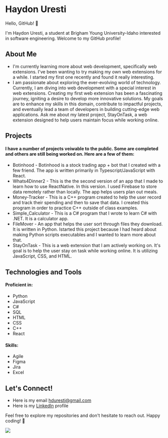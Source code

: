 # Haydon Uresti

Hello, GitHub! 👋

I'm Haydon Uresti, a student at Brigham Young University-Idaho interested in software engineering. Welcome to my GitHub profile!

## About Me

- I'm currently learning more about web development, specifically web extensions. I've been wanting to try making my own web extensions for a while. I started my first one recently and found it really interesting. 
- I am passionate about exploring the ever-evolving world of technology. Currently, I am diving into web development with a special interest in web extensions. Creating my first web extension has been a fascinating journey, igniting a desire to develop more innovative solutions. My goals are to enhance my skills in this domain, contribute to impactful projects, and eventually lead a team of developers in building cutting-edge web applications. Ask me about my latest project, StayOnTask, a web extension designed to help users maintain focus while working online.

## Projects
#### I have a number of projects veiwable to the public. Some are completed and others are still being worked on. Here are a few of them:
- Botinhood - Botinhood is a stock trading app + bot that I created with a few friend. The app is written primarily in Typescript/JavaScript with React.
- Whats4Dinner2 - This is the the second version of an app that I made to learn how to use ReactNative. In this version. I used Firebase to store data remotely rather than locally. The app helps users plan out meals. 
- Money-Tracker - This is a C++ program created to help the user record and track their spending and then to save that data. I created this program in order to practice C++ outside of class examples.
- Simple_Calculator - This is a C# program that I wrote to learn C# with .NET. It is a calculator app.
- FileMover - An app that helps the user sort through files they download. It is written in Python. Istarted this project because I had heard about making Python scripts executables and I wanted to learn more about that. 
- StayOnTask - This is a web extension that I am actively working on. It's goal is to help the user stay on task while working online. It is utilizing JavaScript, CSS, and HTML.



## Technologies and Tools

#### Proficient in: <List of Programming Languages or Technologies>
- Python
- JavaScript
- C#
- SQL
- HTML
- CSS
- C++
- React
#### Skills: <Any Other Skills or Tools You Want to Highlight>
- Agile
- Figma
- Jira
- Excel




## Let's Connect!

- Here is my email hduresti@gmail.com
- Here is my [LinkedIn](https://www.linkedin.com/in/haydon-uresti-a106ba1b6/) profile

Feel free to explore my repositories and don't hesitate to reach out. Happy coding! 🚀


[![](https://img.shields.io/badge/LinkedIn-blue?style=for-the-badge&logo=linkedin&logoColor=white)](https://www.linkedin.com/in/haydon-uresti-a106ba1b6/)

